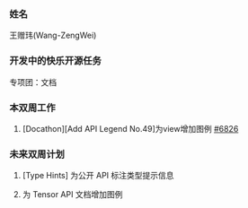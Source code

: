 ### 姓名

王赠玮(Wang-ZengWei)

### 开发中的快乐开源任务

专项团：文档

### 本双周工作

1. [Docathon][Add API Legend No.49]为view增加图例 [#6826](https://github.com/PaddlePaddle/docs/pull/6826) 



### 未来双周计划

1. [Type Hints] 为公开 API 标注类型提示信息

2. 为 Tensor API 文档增加图例
